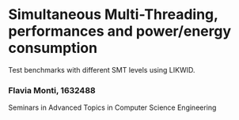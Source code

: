 # Simultaneous Multi-Threading, performances and power/energy consumption
Test benchmarks with different SMT levels using LIKWID.

### Flavia Monti, 1632488

Seminars in Advanced Topics in Computer Science Engineering
